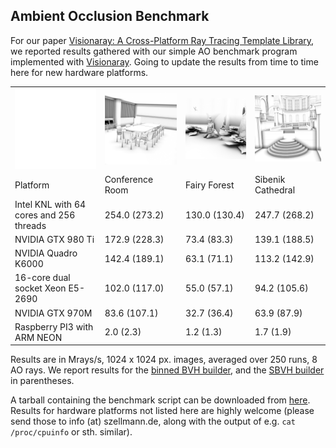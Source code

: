 ## Ambient Occlusion Benchmark

For our paper [Visionaray: A Cross-Platform Ray Tracing Template Library](https://vis.uni-koeln.de/13925.html), we reported results gathered with our simple AO benchmark program implemented with [Visionaray](https://github.com/szellmann/visionaray). Going to update the results from time to time here for new hardware platforms.

<table border="0">
  <tr>
    <td>
      <img src="img/fill.png" alt="Fill" width="200" class="inline" />
    </td>
    <td>
      <img src="img/conference_ao.png" alt="Conference Room" width="200" class="inline" />
    </td>
    <td>
      <img src="img/fairy_ao.png" alt="Fairy Forest" width="200" class="inline" />
    </td>
    <td>
      <img src="img/sibenik_ao.png" alt="Sibenik Cathedral" width="200" class="inline" />
    </td>
  </tr>
  <tr>
    <td>Platform</td>
    <td>Conference Room</td>
    <td>Fairy Forest</td>
    <td>Sibenik Cathedral</td>
  </tr>
  <tr>
    <td>Intel KNL with 64 cores and 256 threads</td>
    <td>254.0 (273.2)</td>
    <td>130.0 (130.4)</td>
    <td>247.7 (268.2)</td>
  </tr>
  <tr>
    <td>NVIDIA GTX 980 Ti</td>
    <td>172.9 (228.3)</td>
    <td>73.4 (83.3)</td>
    <td>139.1 (188.5)</td>
  </tr>
  <tr>
    <td>NVIDIA Quadro K6000</td>
    <td>142.4 (189.1)</td>
    <td>63.1 (71.1)</td>
    <td>113.2 (142.9)</td>
  </tr>
  <tr>
    <td>16-core dual socket Xeon E5-2690</td>
    <td>102.0 (117.0)</td>
    <td>55.0 (57.1)</td>
    <td>94.2 (105.6)</td>
  </tr>
  <tr>
    <td>NVIDIA GTX 970M</td>
    <td>83.6 (107.1)</td>
    <td>32.7 (36.4)</td>
    <td>63.9 (87.9)</td>
  </tr>
  <tr>
    <td>Raspberry PI3 with ARM NEON</td>
    <td>2.0 (2.3)</td>
    <td>1.2 (1.3)</td>
    <td>1.7 (1.9)</td>
  </tr>
</table>

Results are in Mrays/s, 1024 x 1024 px. images, averaged over 250 runs, 8 AO rays. We report results for the [binned BVH builder](http://www.sci.utah.edu/~wald/Publications/2007/ParallelBVHBuild/fastbuild.pdf), and the [SBVH builder](http://www.nvidia.ca/docs/IO/77714/sbvh.pdf) in parentheses.

A tarball containing the benchmark script can be downloaded from [here](https://github.com/szellmann/szellmann.github.io/blob/master/res/ao_bench.tar.gz). Results for hardware platforms not listed here are highly welcome (please send those to info (at) szellmann.de, along with the output of e.g. `cat /proc/cpuinfo` or sth. similar).
